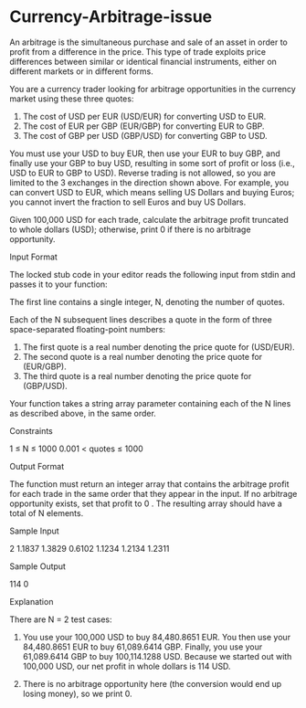 # Currency-Arbitrage-issue

An arbitrage is the simultaneous purchase and sale of an asset in order to profit from a difference in the price. This type of trade exploits price differences between similar or identical financial instruments, either on different markets or in different forms.

You are a currency trader looking for arbitrage opportunities in the currency market using these three quotes:

1.	The cost of USD per EUR (USD/EUR) for converting USD to EUR.
2.	The cost of EUR per GBP (EUR/GBP) for converting EUR to GBP.
3.	The cost of GBP per USD (GBP/USD) for converting GBP to USD.

You must use your USD to buy EUR, then use your EUR to buy GBP, and finally use your GBP to buy USD, resulting in some sort of profit or loss (i.e., USD to EUR to GBP to USD). Reverse trading is not allowed, so you are limited to the 3 exchanges in the direction shown above. For example, you can convert USD to EUR, which means selling US Dollars and buying Euros; you cannot invert the fraction to sell Euros and buy US Dollars.

Given 100,000 USD for each trade, calculate the arbitrage profit truncated to whole dollars (USD); otherwise, print 0 if there is no arbitrage opportunity.


Input Format

The locked stub code in your editor reads the following input from stdin and passes it to your function:

The first line contains a single integer, N, denoting the number of quotes.

Each of the N subsequent lines describes a quote in the form of three space-separated floating-point numbers:

1.	The first quote is a real number denoting the price quote for (USD/EUR).
2.	The second quote is a real number denoting the price quote for (EUR/GBP).
3.	The third quote is a real number denoting the price quote for (GBP/USD).

Your function takes a string array parameter containing each of the N lines as described above, in the same order.


Constraints

1 ≤ N ≤ 1000
0.001 < quotes ≤ 1000



Output Format

The function must return an integer array that contains the arbitrage profit for each trade in the same order that they appear in the input. If no arbitrage opportunity exists, set that profit to 0 . The resulting array should have a total of N elements.


Sample Input


2
1.1837 1.3829 0.6102
1.1234 1.2134 1.2311



Sample Output


114
0



Explanation

There are N = 2 test cases:

1. You use your 100,000 USD to buy 84,480.8651 EUR. You then use your 84,480.8651 EUR to buy 61,089.6414 GBP. Finally, you use your 61,089.6414 GBP to buy 100,114.1288 USD. Because we started out with 100,000 USD, our net profit in whole dollars is 114 USD.

2. There is no arbitrage opportunity here (the conversion would end up losing money), so we print 0.
